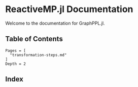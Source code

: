 # ReactiveMP.jl Documentation

Welcome to the documentation for GraphPPL.jl.

## Table of Contents

```@contents
Pages = [
  "transformation-steps.md"
]
Depth = 2
```

## Index

```@index
```
